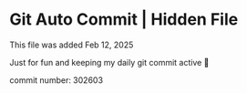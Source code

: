 # Git Auto Commit | Hidden File

This file was added Feb 12, 2025

Just for fun and keeping my daily git commit active 🤪

commit number: 302603
